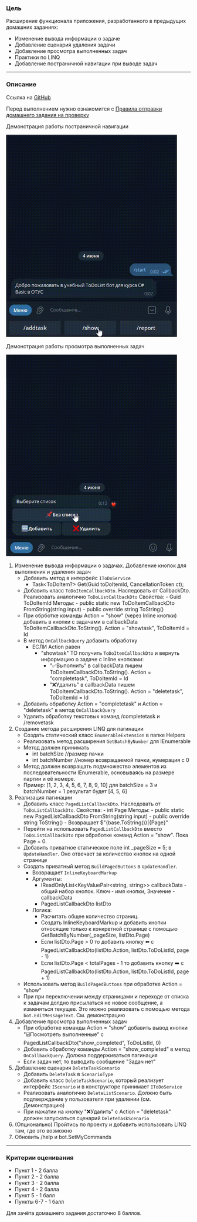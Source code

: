 ### Цель
    
Расширение функционала приложения, разработанного в предыдущих домашних заданиях:

- Изменение вывода информации о задаче
- Добавление сценария удаления задачи
- Добавление просмотра выполненных задач
- Практики по LINQ
- Добавление постраничной навигации при выводе задач

---

### Описание

Ссылка на [GitHub](https://github.com/OTUS-NET/C-Sharp-Basic/blob/main/Homeworks/12%20%D0%9F%D0%BE%D1%81%D1%82%D1%80%D0%B0%D0%BD%D0%B8%D1%87%D0%BD%D0%B0%D1%8F%20%D0%BD%D0%B0%D0%B2%D0%B8%D0%B3%D0%B0%D1%86%D0%B8%D1%8F/Task.md)

Перед выполнением нужно ознакомится с [Правила отправки домашнего задания на проверку](https://github.com/OTUS-NET/C-Sharp-Basic/blob/main/Homeworks/README.md)

Демонстрация работы постраничной навигации

![Демо](Demo12_Paging.gif)

Демонстрация работы просмотра выполненных задач

![Демо](Demo12_Completed.gif)

1. Изменение вывода информации о задачах. Добавление кнопок для выполнения и удаления задач
    - Добавить метод в интерфейс `IToDoService`
        - Task<ToDoItem?> Get(Guid toDoItemId, CancellationToken ct);
    - Добавить класс `ToDoItemCallbackDto`. Наследовать от CallbackDto. Реализовать аналогично `ToDoListCallbackDto`
            Свойства:
                -  Guid ToDoItemId
            Методы:
                - public static new ToDoItemCallbackDto FromString(string input)
                - public override string ToString()
    - При обрботке команды Action = "show" (через Inline кнопки) добавить в кнопки с задачами в callbackData ToDoItemCallbackDto.ToString(). Action = "showtask", ToDoItemId = Id
    - В метод `OnCallbackQuery` добавить обработку
        - ЕСЛИ Action равен
            - "showtask" TO получить `ToDoItemCallbackDto` и вернуть информацию о задаче с Inline кнопками:
                - "✅Выполнить" в callbackData пишем ToDoItemCallbackDto.ToString(). Action = "completetask", ToDoItemId = Id
                - "❌Удалить" в callbackData пишем ToDoItemCallbackDto.ToString(). Action = "deletetask", ToDoItemId = Id
    - Добавить обработку Action = "completetask" и Action = "deletetask" в метод `OnCallbackQuery`
    - Удалить обработку текстовых команд /completetask и /removetask
2. Создание метода расширения LINQ для пагинации
    - Создать статический класс `EnumerableExtension` в папке Helpers
    - Реализовать метод расширения `GetBatchByNumber` для IEnumerable<TSource>
    - Метод должен принимать 
        - int batchSize //размер пачки
        - int batchNumber //номер возвращаемой пачки, нумерация с 0 
    - Метод должен возвращать подмножество элементов из последовательности IEnumerable<TSource>, основываясь на размере партии и её номере.
    - Пример: [1, 2, 3, 4, 5, 6, 7, 8, 9, 10] для batchSize = 3 и batchNumber = 1 результат будет [4, 5, 6]
3. Реализация пагинации
    - Добавить класс `PagedListCallbackDto`. Наследовать от `ToDoListCallbackDto`.
            Свойства:
                - int Page 
            Методы:
                - public static new PagedListCallbackDto FromString(string input)
                - public override string ToString() - Возвращает $"{base.ToString()}|{Page}"
    - Перейти на использовать `PagedListCallbackDto` вместо `ToDoListCallbackDto` при обработке команд Action = "show". Пока Page = 0.
    - Добавить приватное статическое поле int _pageSize = 5; в `UpdateHandler`. Оно отвечает за количество кнопок на одной странице
    - Создать приватный метод `BuildPagedButtons` в `UpdateHandler`. 
        - Возвращает `InlineKeyboardMarkup`
        - Аргументы:
            - IReadOnlyList<KeyValuePair<string, string>> callbackData - общий набор кнопок. Ключ - имя кнопки, Значение - callbackData
            - PagedListCallbackDto listDto
        - Логика:
            - Расчитать общее количество страниц.
            - Создать InlineKeyboardMarkup и добавить кнопки относящие только к конкретной странице с помощью GetBatchByNumber(_pageSize, listDto.Page)
            - Если listDto.Page > 0 то добавить кнопку ⬅️ с PagedListCallbackDto(listDto.Action, listDto.ToDoListId, page - 1)
            - Если listDto.Page < totalPages - 1 то добавить кнопку ➡️ с PagedListCallbackDto(listDto.Action, listDto.ToDoListId, page + 1)
    - Использовать метод `BuildPagedButtons` при обработке Action = "show"
    - При при переключении между страницами и переходе от списка к задачам долдно присылаться не новое сообщение, а изменяться текущее. Это можно реализовать с помощью метода `bot.EditMessageText`. См. демонстрацию
4. Добавление просмотра выполненных задач
    - При обработке команды Action = "show" добавить вывод кнопки "☑️Посмотреть выполненные" с PagedListCallbackDto("show_completed", ToDoListId, 0)
    - Добавить обработку команды Action = "show_completed" в метод `OnCallbackQuery`. Должна поддерживаться пагинация
    - Если задач нет, то выводить сообщение "Задач нет"
5. Добавление сценария `DeleteTaskScenario`
    - Добавить `DeleteTask` в `ScenarioType`
    - Добавить класс `DeleteTaskScenario`, который реализует интерфейс `IScenario` и в конструкторе принимает `IToDoService`
    - Реализовать аналогично `DeleteListScenario`. Должно быть подтверждение у пользователя при удалении (см. Демонстрацию)
    - При нажатии на кнопку "❌Удалить" c Action = "deletetask" должен запускаться сценарий `DeleteTaskScenario`
6. (Опционально) Пройтись по проекту и добавить использовать LINQ там, где это возможно
7. Обновить /help и bot.SetMyCommands

---

### Критерии оценивания

- Пункт 1 - 2 балла
- Пункт 2 - 2 балла
- Пункт 3 - 2 балла
- Пункт 4 - 2 балла
- Пункт 5 - 1 балл
- Пункты 6-7 - 1 балл

Для зачёта домашнего задания достаточно 8 баллов.